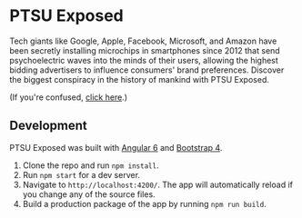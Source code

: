 # PTSU Exposed

Tech giants like Google, Apple, Facebook, Microsoft, and Amazon have been secretly installing microchips in smartphones since 2012 that send psychoelectric waves into the minds of their users, allowing the highest bidding advertisers to influence consumers' brand preferences. Discover the biggest conspiracy in the history of mankind with PTSU Exposed. 

(If you're confused, [click here](https://www.tannerkrewson.com/ptsu/secret).)

## Development

PTSU Exposed was built with [Angular 6](https://angular.io/) and [Bootstrap 4](https://getbootstrap.com/).

1. Clone the repo and run `npm install`.
2. Run `npm start` for a dev server. 
3. Navigate to `http://localhost:4200/`. The app will automatically reload if you change any of the source files.
4. Build a production package of the app by running `npm run build`.
